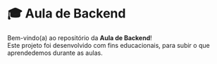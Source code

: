 # 🎓 Aula de Backend

Bem-vindo(a) ao repositório da **Aula de Backend**!  
Este projeto foi desenvolvido com fins educacionais, para subir o que aprendedemos durante as aulas.
